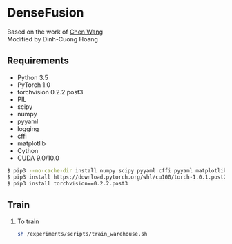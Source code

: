 # DenseFusion
Based on the work of [Chen Wang](https://github.com/j96w/DenseFusion) <br />
Modified by Dinh-Cuong Hoang

## Requirements

* Python 3.5
* PyTorch 1.0
* torchvision 0.2.2.post3
* PIL
* scipy
* numpy
* pyyaml
* logging
* cffi
* matplotlib
* Cython
* CUDA 9.0/10.0

```bash
$ pip3 --no-cache-dir install numpy scipy pyyaml cffi pyyaml matplotlib Cython Pillow
$ pip3 install https://download.pytorch.org/whl/cu100/torch-1.0.1.post2-cp35-cp35m-linux_x86_64.whl
$ pip3 install torchvision==0.2.2.post3
```

## Train
1. To train
   ```bash
   sh /experiments/scripts/train_warehouse.sh
   ```
